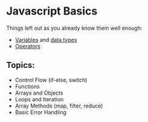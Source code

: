 # Javascript Basics

Things left out as you already know them well enough:
- [Variables](https://developer.mozilla.org/en-US/docs/Web/JavaScript/Guide/Grammar_and_types#declarations) and [data types](https://developer.mozilla.org/en-US/docs/Web/JavaScript/Data_structures)
- [Operators](https://developer.mozilla.org/en-US/docs/Web/JavaScript/Guide/Expressions_and_operators)

## Topics:

- Control Flow (if-else, switch)
- Functions
- Arrays and Objects
- Loops and Iteration
- Array Methods (map, filter, reduce)
- Basic Error Handling